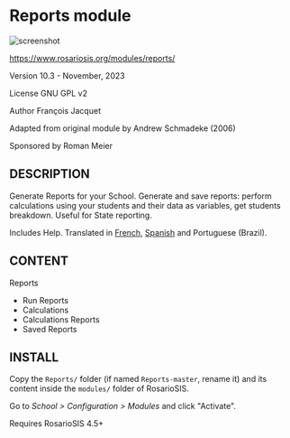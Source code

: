 Reports module
==============

![screenshot](https://gitlab.com/francoisjacquet/Reports/raw/master/screenshot.png?inline=false)

https://www.rosariosis.org/modules/reports/

Version 10.3 - November, 2023

License GNU GPL v2

Author François Jacquet

Adapted from original module by Andrew Schmadeke (2006)

Sponsored by Roman Meier

DESCRIPTION
-----------
Generate Reports for your School.
Generate and save reports: perform calculations using your students and their data as variables, get students breakdown.
Useful for State reporting.

Includes Help.
Translated in [French](https://www.rosariosis.org/fr/modules/reports/), [Spanish](https://www.rosariosis.org/es/modules/reports/) and Portuguese (Brazil).


CONTENT
-------
Reports
- Run Reports
- Calculations
- Calculations Reports
- Saved Reports

INSTALL
-------
Copy the `Reports/` folder (if named `Reports-master`, rename it) and its content inside the `modules/` folder of RosarioSIS.

Go to _School > Configuration > Modules_ and click "Activate".

Requires RosarioSIS 4.5+
